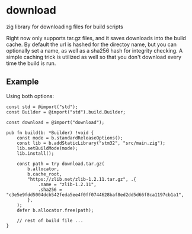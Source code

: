 # download

zig library for downloading files for build scripts

Right now only supports tar.gz files, and it saves downloads into the build cache.
By default the url is hashed for the directoy name, but you can optionally set a name, as well as a sha256 hash for integrity checking.
A simple caching trick is utilized as well so that you don't download every time the build is run.

## Example

Using both options:

```zig
const std = @import("std");
const Builder = @import("std").build.Builder;

const download = @import("download");

pub fn build(b: *Builder) !void {
    const mode = b.standardReleaseOptions();
    const lib = b.addStaticLibrary("stm32", "src/main.zig");
    lib.setBuildMode(mode);
    lib.install();

    const path = try download.tar.gz(
        b.allocator,
        b.cache_root, 
        "https://zlib.net/zlib-1.2.11.tar.gz", .{
            .name = "zlib-1.2.11",
            .sha256 = "c3e5e9fdd5004dcb542feda5ee4f0ff0744628baf8ed2dd5d66f8ca1197cb1a1",
        },
    );
    defer b.allocator.free(path);

    // rest of build file ...
}
```
